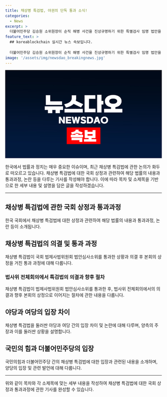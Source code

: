 ```yaml
---
title: 채상병 특검법, 야권의 단독 통과 소식!
categories:
  - News
excerpt: >
  더불어민주당 김승원 소위원장이 순직 해병 사건을 진상규명하기 위한 특별검사 임명 법안을 국회에 상정했다. 야당의 불참으로 법안심사 제1소위원회는 민주당 의원들만으로 진행되었고, 해당 법안은 통과되었다. 이에 따라 특검법은 곧바로 본회의에 상정되며, 민주당은 7월 초까지 처리할 계획이다. 논란을 빚고 있는 이 법안이 관심을 받고 있으며, 국회의 결정에 주목할 필요가 있다.
feature_text: >
  ## koreablockchain 실시간 뉴스 속보입니다.

  더불어민주당 김승원 소위원장이 순직 해병 사건을 진상규명하기 위한 특별검사 임명 법안을 국회에 상정했다. 야당의 불참으로 법안심사 제1소위원회는 민주당 의원들만으로 진행되었고, 해당 법안은 통과되었다. 이에 따라 특검법은 곧바로 본회의에 상정되며, 민주당은 7월 초까지 처리할 계획이다. 논란을 빚고 있는 이 법안이 관심을 받고 있으며, 국회의 결정에 주목할 필요가 있다.
image: '/assets/img/newsdao_breakingnews.jpg'
---
```


<p><img src="/assets/img/newsdao_breakingnews.jpg" alt="koreablockchain 속보" /></p>

<p>한국에서 법률과 정치는 매우 중요한 이슈이며, 최근 채상병 특검법에 관한 논의가 화두로 떠오르고 있습니다. 채상병 특검법에 대한 국회 상정과 관련하여 해당 법률의 내용과 통과과정, 논란 등을 다루는 기사를 작성해야 합니다. 이에 따라 목차 및 소제목을 기반으로 한 세부 내용 및 설명을 담은 글을 작성하겠습니다. </p>

<hr />

<h2 data-ke-size="size26">채상병 특검법에 관한 국회 상정과 통과과정</h2>

<p data-ke-size="size16">한국 국회에서 채상병 특검법에 대한 상정과 관련하여 해당 법률의 내용과 통과과정, 논란 등이 소개됩니다.</p>

<h2>채상병 특검법의 의결 및 통과 과정</h2>

<p data-ke-size="size16">채상병 특검법이 국회 법제사법위원회 법안심사소위를 통과한 상황과 의결 후 본회의 상정을 거친 통과 과정에 대해 다룹니다.</p>

<h3>법사위 전체회의에서 특검법의 의결과 향후 절차</h3>

<p data-ke-size="size16">채상병 특검법이 법제사법위원회 법안심사소위를 통과한 후, 법사위 전체회의에서의 의결과 향후 본회의 상정으로 이어지는 절차에 관한 내용을 다룹니다.</p>

<h2>야당과 여당의 입장 차이</h2>

<p data-ke-size="size16">채상병 특검법을 둘러싼 야당과 여당 간의 입장 차이 및 논란에 대해 다루며, 양측의 주장과 이를 둘러싼 상황을 설명합니다.</p>

<h2>국민의 힘과 더불어민주당의 입장</h2>

<p data-ke-size="size16">국민의힘과 더불어민주당 간의 채상병 특검법에 대한 입장과 관련된 내용을 소개하며, 양당의 입장 및 관련 발언에 대해 다룹니다.</p>

<hr />

<p>위와 같이 목차와 각 소제목에 맞는 세부 내용을 작성하여 채상병 특검법에 대한 국회 상정과 통과과정에 관한 기사를 완성할 수 있습니다.</p>

